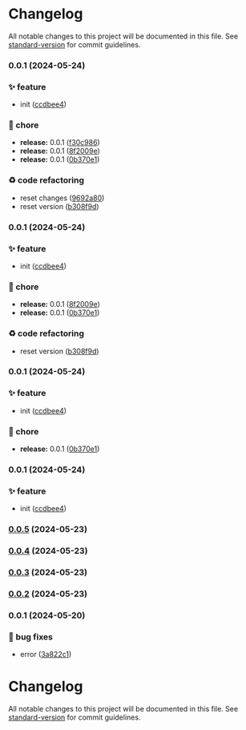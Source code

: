 # Changelog

All notable changes to this project will be documented in this file. See [standard-version](https://github.com/conventional-changelog/standard-version) for commit guidelines.

### 0.0.1 (2024-05-24)


### ✨ feature

* init ([ccdbee4](https://github.com/xotosphere/xotopipe-release-yarn/commitsccdbee44b8d120a105c97b84aa87a59afd54309b))


### 🚚 chore

* **release:** 0.0.1 ([f30c986](https://github.com/xotosphere/xotopipe-release-yarn/commitsf30c986c1d5c53e4ec2bc0f92a4a71c3fad339c1))
* **release:** 0.0.1 ([8f2009e](https://github.com/xotosphere/xotopipe-release-yarn/commits8f2009e37e5ce5a8f4adadfe488372519581e781))
* **release:** 0.0.1 ([0b370e1](https://github.com/xotosphere/xotopipe-release-yarn/commits0b370e14ec50292dcf030d4c36e0cb750fac141c))


### ♻️ code refactoring

* reset changes ([9692a80](https://github.com/xotosphere/xotopipe-release-yarn/commits9692a8007b8fa895b6d986a4b06ebcb70a23a146))
* reset version ([b308f9d](https://github.com/xotosphere/xotopipe-release-yarn/commitsb308f9d1864fd788e97a93bd731a711f178ff1ef))

### 0.0.1 (2024-05-24)


### ✨ feature

* init ([ccdbee4](https://github.com/xotosphere/xotopipe-release-yarn/commitsccdbee44b8d120a105c97b84aa87a59afd54309b))


### 🚚 chore

* **release:** 0.0.1 ([8f2009e](https://github.com/xotosphere/xotopipe-release-yarn/commits8f2009e37e5ce5a8f4adadfe488372519581e781))
* **release:** 0.0.1 ([0b370e1](https://github.com/xotosphere/xotopipe-release-yarn/commits0b370e14ec50292dcf030d4c36e0cb750fac141c))


### ♻️ code refactoring

* reset version ([b308f9d](https://github.com/xotosphere/xotopipe-release-yarn/commitsb308f9d1864fd788e97a93bd731a711f178ff1ef))

### 0.0.1 (2024-05-24)


### ✨ feature

* init ([ccdbee4](https://github.com/xotosphere/xotopipe-release-yarn/commitsccdbee44b8d120a105c97b84aa87a59afd54309b))


### 🚚 chore

* **release:** 0.0.1 ([0b370e1](https://github.com/xotosphere/xotopipe-release-yarn/commits0b370e14ec50292dcf030d4c36e0cb750fac141c))

### 0.0.1 (2024-05-24)


### ✨ feature

* init ([ccdbee4](https://github.com/xotosphere/xotopipe-release-yarn/commitsccdbee44b8d120a105c97b84aa87a59afd54309b))

### [0.0.5](https://github.com/xotosphere/xotopipe-release-yarn/compare/v0.0.4...v0.0.5) (2024-05-23)

### [0.0.4](https://github.com/xotosphere/xotopipe-release-yarn/compare/v0.0.3...v0.0.4) (2024-05-23)

### [0.0.3](https://github.com/xotosphere/xotopipe-release-yarn/compare/v0.0.2...v0.0.3) (2024-05-23)

### [0.0.2](https://github.com/xotosphere/xotopipe-release-yarn/compare/v0.0.1...v0.0.2) (2024-05-23)

### 0.0.1 (2024-05-20)

### 🐛 bug fixes

- error ([3a822c1](https://github.com/xotosphere/xotopipe-release-yarn/commits3a822c1d4b92e80a9c7b487be51cd352fe8064e7))

# Changelog

All notable changes to this project will be documented in this file. See [standard-version](https://github.com/conventional-changelog/standard-version) for commit guidelines.
